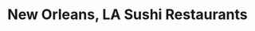 ---
layout: city
title: New Orleans, LA Sushi Restaurants
permalink: /louisiana/new-orleans/
stateAbbr: LA
stateName: Louisiana
cityName: New Orleans
---